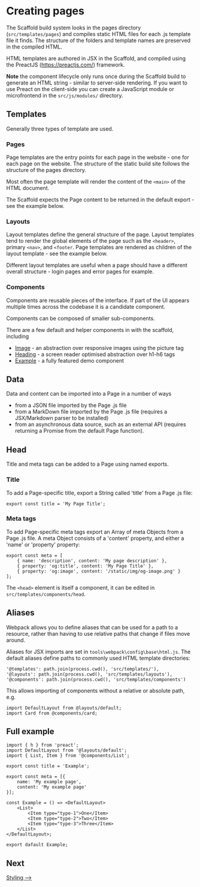 # Creating pages

The Scaffold build system looks in the pages directory (`src/templates/pages`) and compiles static HTML files for each .js template file it finds. The structure of the folders and template names are preserved in the compiled HTML.

HTML templates are authored in JSX in the Scaffold, and compiled using the PreactJS (https://preactjs.com/) framework. 

<b>Note</b> the component lifecycle only runs once during the Scaffold build to generate an HTML string - similar to server-side rendering. If you want to use Preact on the client-side you can create a JavaScript module or microfrontend in the `src/js/modules/` directory.

## Templates

Generally three types of template are used.

### Pages
Page templates are the entry points for each page in the website - one for each page on the website. The structure of the static build site follows the structure of the pages directory.

Most often the page template will render the content of the `<main>` of the HTML document.

The Scaffold expects the Page content to be returned in the default export - see the example below.

### Layouts
Layout templates define the general structure of the page. Layout templates tend to render the global elements of the page such as the `<header>`, primary `<nav>`, and `<footer`. Page templates are rendered as children of the layout template - see the example below.

Different layout templates are useful when a page should have a different overall structure - login pages and error pages for example. 

### Components
Components are reusable pieces of the interface. If part of the UI appears multiple times across the codebase it is a candidate component.

Components can be composed of smaller sub-components.

There are a few default and helper components in with the scaffold, including
- [Image](./components/image.md) - an abstraction over responsive images using the picture tag
- [Heading](./components/heading.md) - a screen reader optimised abstraction over h1-h6 tags
- [Example](./components/example.md) - a fully featured demo component


## Data

Data and content can be imported into a Page in a number of ways
- from a JSON file imported by the Page .js file
- from a MarkDown file imported by the Page .js file (requires a JSX/Markdown parser to be installed)
- from an asynchronous data source, such as an external API (requires returning a Promise from the default Page function).


## Head

Title and meta tags can be added to a Page using named exports.

### Title
To add a Page-specific title, export a String called 'title' from a Page .js file:

```
export const title = 'My Page Title';
```

### Meta tags
To add Page-specific meta tags export an Array of meta Objects from a Page .js file. A meta Object consists of a 'content' property, and either a 'name' or 'property' property:

```
export const meta = [
    { name: 'description', content: 'My page description' },
    { property: 'og:title', content: 'My Page Title' },
    { property: 'og:image', content: '/static/img/og-image.png' }
];
```

The `<head>` element is itself a component, it can be edited in `src/templates/components/head`.

## Aliases
Webpack allows you to define aliases that can be used for a path to a resource, rather than having to use relative paths that change if files move around.

Aliases for JSX imports are set in  `tools\webpack\config\base\html.js`. The default aliases define paths to commonly used HTML template directories:

```
'@templates': path.join(process.cwd(), 'src/templates/'),
'@layouts': path.join(process.cwd(), 'src/templates/layouts'),
'@components': path.join(process.cwd(), 'src/templates/components')
```

This allows importing of components without a relative or absolute path, e.g.

```
import DefaultLayout from @layouts/default;
import Card from @components/card;
```

## Full example
```
import { h } from 'preact';
import DefaultLayout from '@layouts/default';
import { List, Item } from '@components/List';

export const title = 'Example';

export const meta = [{
    name: 'My example page',
    content: 'My example page'
}];

const Example = () => <DefaultLayout>
    <List>
        <Item type="type-1">One</Item>
        <Item type="type-2">Two</Item>
        <Item type="type-3">Three</Item>
    </List>
</DefaultLayout>;

export dafault Example;

```


## Next
[Styling ⟶](./css.md)